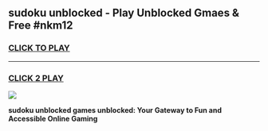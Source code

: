 
## sudoku unblocked - Play Unblocked Gmaes & Free #nkm12
<h3>
<a href="https://news.freeplayer.one?title=sudoku_unblocked&ref=24F">CLICK TO PLAY</a></h3>
<hr>

<h3>
<a href="https://news.freeplayer.one?title=sudoku_unblocked&ref=24F">CLICK 2 PLAY</a>
  
</h3>

<a href="https://news.freeplayer.one?title=sudoku_unblocked&ref=24F/"><img src="https://clearcache.store/games.png"></a>


**sudoku unblocked games unblocked: Your Gateway to Fun and Accessible Online Gaming**
